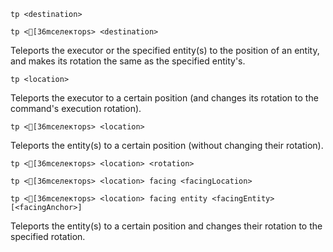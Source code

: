 `tp <destination>`

`tp <[36mселекторs> <destination>`

Teleports the executor or the specified entity(s) to the position of an entity, and makes its rotation the same as the specified entity's.

`tp <location>`

Teleports the executor to a certain position (and changes its rotation to the command's execution rotation).

`tp <[36mселекторs> <location>`

Teleports the entity(s) to a certain position (without changing their rotation).

`tp <[36mселекторs> <location> <rotation>`

`tp <[36mселекторs> <location> facing <facingLocation>`

`tp <[36mселекторs> <location> facing entity <facingEntity> [<facingAnchor>]`

Teleports the entity(s) to a certain position and changes their rotation to the specified rotation.